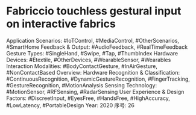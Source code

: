 # Fabriccio touchless gestural input on interactive fabrics

Application Scenarios: #IoTControl, #MediaControl, #OtherScenarios, #SmartHome
Feedback & Output: #AudioFeedback, #RealTimeFeedback
Gesture Types: #SingleHand, #Swipe, #Tap, #ThumbIndex
Hardware Devices: #Etextile, #OtherDevices, #WearableSensor, #Wearables
Interaction Modalities: #BodyContactGesture, #InAirGesture, #NonContactBased
Overview: Hardware
Recognition & Classification: #ContinuousRecognition, #DynamicGestureRecognition, #FingerTracking, #GestureRecognition, #MotionAnalysis
Sensing Technology: #MotionSensor, #RFSensing, #RadarSensing
User Experience & Design Factors: #DiscreetInput, #EyesFree, #HandsFree, #HighAccuracy, #LowLatency, #PortableDesign
Year: 2020
序号: 26
